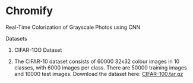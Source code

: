 # Chromify
Real-Time Colorization of Grayscale Photos using CNN

Datasets
1. CIFAR-1OO Dataset

2. The CIFAR-10 dataset consists of 60000 32x32 colour images in 10 classes, with 6000 images per class. There are 50000 training images and 10000 test images.
Download the dataset here: [CIFAR-100.tar.gz]([YOUR_DOWNLOAD_LINK_HERE](https://www.cs.toronto.edu/~kriz/cifar-100-python.tar.gz))



